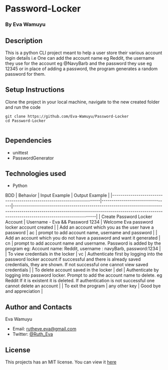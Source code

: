 # Password-Locker
### By Eva Wamuyu

## Description
This is a python CLI project meant to help a user store their various account login details i.e One can add the account name eg Reddit, the username they use for the account eg @NavyBarb and the password they use eg 12345 or in place of adding a password, the program generates a random password for them.

## Setup Instructions
Clone the project in your local machine, navigate to the new created folder and run the code
```
git clone https://github.com/Eva-Wamuyu/Password-Locker
cd Password-Locker


```
## Dependencies
* unittest
* PasswordGenerator


## Technologies used

* Python

BDD
| Behavior                                                               | Input Example                   | Output Example                                                                                                                                                                                      |
|------------------------------------------------------------------------|---------------------------------|-----------------------------------------------------------------------------------------------------------------------------------------------------------------------------------------------------|
| Create Password Locker Account                                         | Username - Eva && Password 1234 | Welcome Eva password locker account created                                                                                                                                                         |
| Add an account which you as the user have a password                   | ac                              | prompt to add account name, username and password                                                                                                                                                   |
| Add an account which you do not have a password and  want it generated | cn                              | prompt to add account name and username. Password  is added by the program eg: Account name: Reddit, username : navyBarb, password:1234                                                             |
| To view credentials in the locker                                      | vc                              | Authenticate first by logging into the password locker account if successful and there is already saved credentials, they are shown. If not successful one cannot view saved credentials            |
| To delete account saved in the locker                                  | del                             | Authenticate by logging into password locker. Prompt to add the account name to delete. eg Reddit If it is existent it is deleted. If authentication is not successful one cannot delete an account |
| To exit the program                                                    | any other key                   | Good bye and appreciation                                                                                                                                                                           |
## Author and Contacts

Eva Wamuyu
* Email: rutheve.eva@gmail.com
* Twitter: [@Ruth_Eva](https://twitter.com/Ruth_Eva_?t=_DEEkzJ3K0Qzr1npwZ7ggw&s=09)

## License
This projects has an MIT license.
You can view it [here](license)

